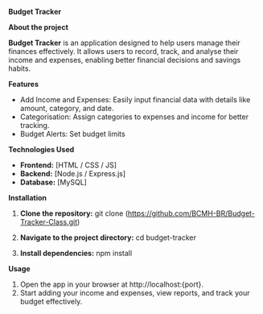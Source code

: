 **Budget Tracker**


**About the project**

**Budget Tracker** is an application designed to help users manage their finances effectively.
It allows users to record, track, and analyse their income and expenses, enabling better financial
decisions and savings habits.


**Features**

- Add Income and Expenses: Easily input financial data with details like amount, category, and date.
- Categorisation: Assign categories to expenses and income for better tracking.
- Budget Alerts: Set budget limits

**Technologies Used**

- **Frontend:** [HTML / CSS / JS]
- **Backend:** [Node.js / Express.js]
- **Database:** [MySQL]


**Installation**

1. **Clone the repository:**
  git clone (https://github.com/BCMH-BR/Budget-Tracker-Class.git)

2. **Navigate to the project directory:**
  cd budget-tracker

3. **Install dependencies:**
  npm install

**Usage**

1. Open the app in your browser at http://localhost:{port}.
2. Start adding your income and expenses, view reports, and track your budget effectively.

